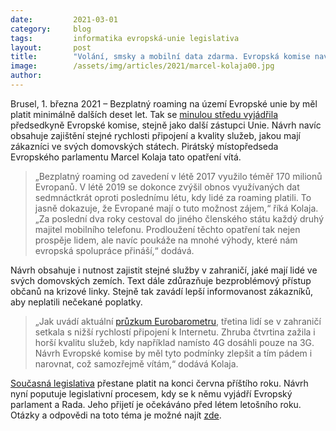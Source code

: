 ```yaml
---
date:         2021-03-01
category:     blog
tags:         informatika evropská-unie legislativa
layout:       post
title:        "Volání, smsky a mobilní data zdarma. Evropská komise navrhla prodloužit bezplatný roaming do roku 2032"
image:        /assets/img/articles/2021/marcel-kolaja00.jpg
author:       
---
```


 


Brusel, 1. března 2021 – Bezplatný roaming na území Evropské unie by měl platit minimálně dalších deset let. Tak se [minulou středu vyjádřila](https://ec.europa.eu/commission/presscorner/detail/en/ip_21_653) předsedkyně Evropské komise, stejně jako další zástupci Unie. Návrh navíc obsahuje zajištění stejné rychlosti připojení a kvality služeb, jakou mají zákazníci ve svých domovských státech. Pirátský místopředseda Evropského parlamentu Marcel Kolaja tato opatření vítá.

> „Bezplatný roaming od zavedení v létě 2017 využilo téměř 170 milionů Evropanů. V létě 2019 se dokonce zvýšil obnos využívaných dat sedmnáctkrát oproti poslednímu létu, kdy lidé za roaming platili. To jasně dokazuje, že Evropané mají o tuto možnost zájem,“ říká Kolaja. „Za poslední dva roky cestoval do jiného členského státu každý druhý majitel mobilního telefonu. Prodloužení těchto opatření tak nejen prospěje lidem, ale navíc poukáže na mnohé výhody, které nám evropská spolupráce přináší,“ dodává.

Návrh obsahuje i nutnost zajistit stejné služby v zahraničí, jaké mají lidé ve svých domovských zemích. Text dále zdůrazňuje bezproblémový přístup občanů na krizové linky. Stejně tak zavádí lepší informovanost zákazníků, aby neplatili nečekané poplatky.

> „Jak uvádí aktuální [průzkum Eurobarometru](https://ec.europa.eu/commfrontoffice/publicopinion/index.cfm/survey/getsurveydetail/instruments/special/surveyky/2232), třetina lidí se v zahraničí setkala s nižší rychlostí připojení k Internetu. Zhruba čtvrtina zažila i horší kvalitu služeb, kdy například namísto 4G dosáhli pouze na 3G. Návrh Evropské komise by měl tyto podmínky zlepšit a tím pádem i narovnat, což samozřejmě vítám,“ dodává Kolaja.

[Současná legislativa](https://eur-lex.europa.eu/legal-content/EN/TXT/?uri=celex:02012R0531-20170615) přestane platit na konci června příštího roku. Návrh nyní poputuje legislativní procesem, kdy se k němu vyjádří Evropský parlament a Rada. Jeho přijetí je očekáváno před létem letošního roku. Otázky a odpovědi na toto téma je možné najít [zde](https://ec.europa.eu/commission/presscorner/detail/en/QANDA_21_654).

